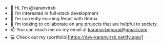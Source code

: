 - 👋 Hi, I’m @karanvirsb
- 👀 I’m interested in full-stack development
- 🌱 I’m currently learning React with Redux. 
- 💞️ I’m looking to collaborate on any projects that are helpful to society
- 📫 You can reach me on my email at karanvirboparai@gmail.com
- 💻 Check out my (portfolio)[https://dev-karanvirsb.netlify.app/]
<!---
karanvirsb/karanvirsb is a ✨ special ✨ repository because its `README.md` (this file) appears on your GitHub profile.
You can click the Preview link to take a look at your changes.
--->

